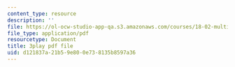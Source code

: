 ```yaml
---
content_type: resource
description: ''
file: https://ol-ocw-studio-app-qa.s3.amazonaws.com/courses/18-02-multivariable-calculus-fall-2007/d121837a21b59e800e738135b8597a36_60e4hdCi1D4.pdf
file_type: application/pdf
resourcetype: Document
title: 3play pdf file
uid: d121837a-21b5-9e80-0e73-8135b8597a36
---
```

